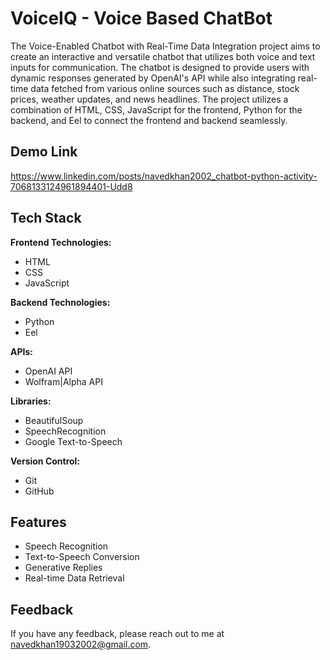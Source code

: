 # VoiceIQ - Voice Based ChatBot

The Voice-Enabled Chatbot with Real-Time Data Integration project aims to create an interactive and versatile chatbot that utilizes both voice and text inputs for communication. The chatbot is designed to provide users with dynamic responses generated by OpenAI's API while also integrating real-time data fetched from various online sources such as distance, stock prices, weather updates, and news headlines. The project utilizes a combination of HTML, CSS, JavaScript for the frontend, Python for the backend, and Eel to connect the frontend and backend seamlessly.

## Demo Link

https://www.linkedin.com/posts/navedkhan2002_chatbot-python-activity-7068133124961894401-Udd8

## Tech Stack

**Frontend Technologies:**

- HTML
- CSS
- JavaScript

**Backend Technologies:**

- Python
- Eel

**APIs:**

- OpenAI API
- Wolfram|Alpha API

**Libraries:**

- BeautifulSoup
- SpeechRecognition
- Google Text-to-Speech

**Version Control:**

- Git
- GitHub

## Features

- Speech Recognition
- Text-to-Speech Conversion
- Generative Replies
- Real-time Data Retrieval

## Feedback

If you have any feedback, please reach out to me at navedkhan19032002@gmail.com.

